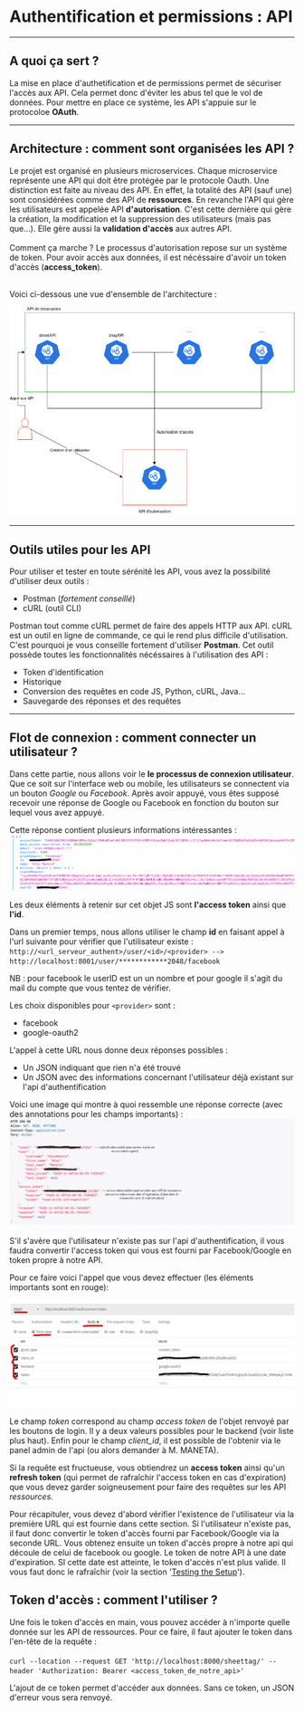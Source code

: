 # Authentification et permissions : API

_________
## A quoi ça sert ?
La mise en place d'authetification et de permissions permet de sécuriser l'accès aux API. Cela permet donc d'éviter les abus tel que le vol de données. Pour mettre en place ce système, les API s'appuie sur le protocoloe **OAuth**.

___________
## Architecture : comment sont organisées les API ?
Le projet est organisé en plusieurs microservices. Chaque microservice représente une API qui doit être protégée par le protocole Oauth.
Une distinction est faite au niveau des API. En effet, la totalité des API (sauf une) sont considérées comme des API de **ressources**.
En revanche l'API qui gère les utilisateurs est appelée API **d'autorisation**. C'est cette dernière qui gère la création, la modification et la suppression des utilisateurs (mais pas que...). Elle gère aussi la **validation d'accès** aux autres API.
<br>
<br>
Comment ça marche ? Le processus d'autorisation repose sur un système de token. Pour avoir accès aux données, il est nécéssaire d'avoir un token d'accès (**access_token**).
<br>
<br>

Voici ci-dessous une vue d'ensemble de l'architecture :

![Img architecture](Architecture_diagram.jpg)
___________
## Outils utiles pour les API

Pour utiliser et tester en toute sérénité les API, vous avez la possibilité d'utiliser deux outils :

- Postman (*fortement conseillé*)
- cURL (outil CLI)
  
Postman tout comme cURL permet de faire des appels HTTP aux API. cURL est un outil en ligne de commande, ce qui le rend plus difficile d'utilisation. C'est pourquoi je vous conseille fortement d'utiliser **Postman**. Cet outil possède toutes les fonctionnalités nécéssaires à l'utilisation des API :

- Token d'identification
- Historique
- Conversion des requêtes en code JS, Python, cURL, Java...
- Sauvegarde des réponses et des requêtes

__________
## Flot de connexion : comment connecter un utilisateur ? 

Dans cette partie, nous allons voir le **le processus de connexion utilisateur**. Que ce soit sur l'interface web ou mobile, les utilisateurs se connectent via un bouton *Google* ou *Facebook*. Après avoir appuyé, vous êtes supposé recevoir une réponse de Google ou Facebook en fonction du bouton sur lequel vous avez appuyé.

Cette réponse contient plusieurs informations intéressantes :
![Login obj](return_login_obj.png)

Les deux éléments à retenir sur cet objet JS sont **l'access token** ainsi que **l'id**.

Dans un premier temps, nous allons utiliser le champ **id** en faisant appel à l'url suivante pour vérifier que l'utilisateur existe :<br>
`http://<url_serveur_authent>/user/<id>/<provider> --> http://localhost:8001/user/************2048/facebook`

NB : pour facebook le userID est un un nombre et pour google il s'agit du mail du compte que vous tentez de vérifier.

Les choix disponibles pour `<provider>` sont : 

- facebook
- google-oauth2



L'appel à cette URL nous donne deux réponses possibles :

- Un JSON indiquant que rien n'a été trouvé
- Un JSON avec des informations concernant l'utilisateur déjà existant sur l'api d'authentification

Voici une image qui montre à quoi ressemble une réponse correcte (avec des annotations pour les champs importants) :
![convert token](login_test_response.png)
<br>
<br>
S'il s'avère que l'utilisateur n'existe pas sur l'api d'authentification, il vous faudra convertir l'access token qui vous est fourni par Facebook/Google en token propre à notre API.

Pour ce faire voici l'appel que vous devez effectuer (les éléments importants sont en rouge):

![convert token](convert_token.png)

Le champ *token* correspond au champ *access token* de l'objet renvoyé par les boutons de login. Il y a deux valeurs possibles pour le backend (voir liste plus haut).
Enfin pour le champ *client_id*, il est possible de l'obtenir via le panel admin de l'api (ou alors demander à M. MANETA).

Si la requête est fructueuse, vous obtiendrez un **access token** ainsi qu'un **refresh token** (qui permet de rafraîchir l'access token en cas d'expiration) que vous devez garder soigneusement pour faire des requêtes sur les API *ressources*.

Pour récapituler, vous devez d'abord vérifier l'existence de l'utilisateur via la première URL qui est fournie dans cette section. Si l'utilisateur n'existe pas, il faut donc convertir le token d'accès fourni par Facebook/Google via la seconde URL. Vous obtenez ensuite un token d'accès propre à notre api qui découle de celui de facebook ou google. Le token de notre API à une date d'expiration. SI cette date est atteinte, le token d'accès n'est plus valide. Il vous faut donc le rafraîchir (voir la section '[Testing the Setup](https://github.com/RealmTeam/django-rest-framework-social-oauth2)').

## Token d'accès : comment l'utiliser ?

Une fois le token d'accès en main, vous pouvez accéder à n'importe quelle donnée sur les API de ressources. Pour ce faire, il faut ajouter le token dans l'en-tête de la requête : 
<br>
<br>
`curl --location --request GET 'http://localhost:8000/sheettag/' --header 'Authorization: Bearer <access_token_de_notre_api>'`

L'ajout de ce token permet d'accéder aux données. Sans ce token, un JSON d'erreur vous sera renvoyé.